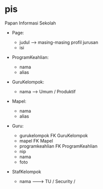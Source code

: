 # pis
Papan Informasi Sekolah

- Page:
    - judul --> masing-masing profil jurusan
    - isi

- ProgramKeahlian:
    - nama
    - alias

- GuruKelompok:
    - nama --> Umum / Produktif

- Mapel:
    - nama 
    - alias
 
- Guru:
    - gurukelompok FK GuruKelompok
    - mapel FK Mapel
    - programkeahlian FK ProgramKeahlian
    - nip
    - nama
    - foto
  
- StafKelompok
    - nama ---> TU / Security / 

